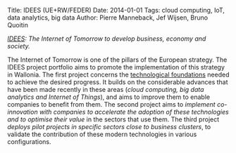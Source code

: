 Title: IDEES (UE+RW/FEDER)
Date: 2014-01-01
Tags: cloud computing, IoT, data analytics, big data
Author: Pierre Manneback, Jef Wijsen, Bruno Quoitin

*[IDEES](https://www.cetic.be/IDEES): The Internet of Tomorrow to develop business, economy and society.*

The Internet of Tomorrow is one of the pillars of the European strategy. The IDEES project portfolio aims to promote the implementation of this strategy in Wallonia. The first project concerns the [technological foundations](https://www.cetic.be/IDEES-Technology-Foundations) needed to achieve the desired progress. It builds on the considerable advances that have been made recently in these areas (*cloud computing, big data analytics and Internet of Things*), and aims to improve them to enable companies to benefit from them. The second project aims to *implement co-innovation with companies to accelerate the adoption of these technologies and to optimise their value* in the sectors that use them. The third project *deploys pilot projects in specific sectors close to business clusters*, to validate the contribution of these modern technologies in various configurations.
